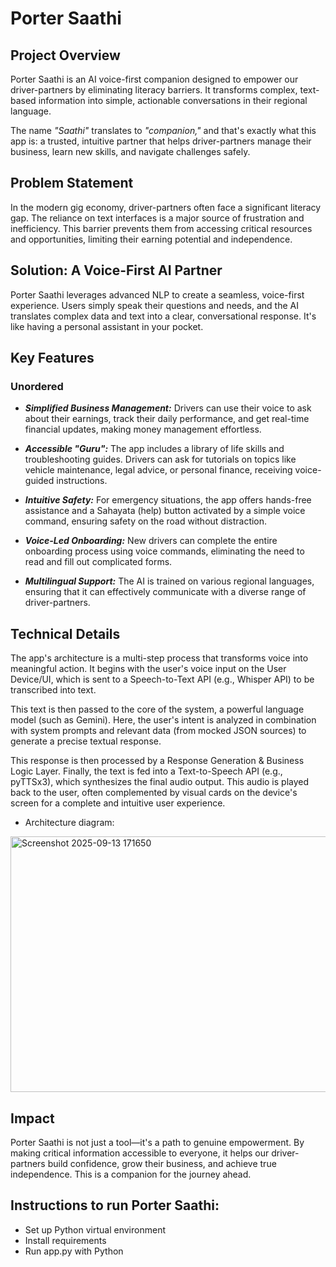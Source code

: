 # Porter Saathi

## Project Overview

Porter Saathi is an AI voice-first companion designed to empower our driver-partners by eliminating literacy barriers. It transforms complex, text-based information into simple, actionable conversations in their regional language.

The name _"Saathi"_ translates to _"companion,"_ and that's exactly what this app is: a trusted, intuitive partner that helps driver-partners manage their business, learn new skills, and navigate challenges safely.

## Problem Statement
In the modern gig economy, driver-partners often face a significant literacy gap. The reliance on text interfaces is a major source of frustration and inefficiency. This barrier prevents them from accessing critical resources and opportunities, limiting their earning potential and independence.

## Solution: A Voice-First AI Partner
Porter Saathi leverages advanced NLP to create a seamless, voice-first experience. Users simply speak their questions and needs, and the AI translates complex data and text into a clear, conversational response. It's like having a personal assistant in your pocket.

## Key Features

### Unordered

* **_Simplified Business Management:_** Drivers can use their voice to ask about their earnings, track their daily performance, and get real-time financial updates, making money management effortless.

* **_Accessible "Guru":_** The app includes a library of life skills and troubleshooting guides. Drivers can ask for tutorials on topics like vehicle maintenance, legal advice, or personal finance, receiving voice-guided instructions.

* **_Intuitive Safety:_** For emergency situations, the app offers hands-free assistance and a Sahayata (help) button activated by a simple voice command, ensuring safety on the road without distraction.

* **_Voice-Led Onboarding:_** New drivers can complete the entire onboarding process using voice commands, eliminating the need to read and fill out complicated forms.

* **_Multilingual Support:_** The AI is trained on various regional languages, ensuring that it can effectively communicate with a diverse range of driver-partners.

## Technical Details
The app's architecture is a multi-step process that transforms voice into meaningful action. It begins with the user's voice input on the User Device/UI, which is sent to a Speech-to-Text API (e.g., Whisper API) to be transcribed into text.

This text is then passed to the core of the system, a powerful language model (such as Gemini). Here, the user's intent is analyzed in combination with system prompts and relevant data (from mocked JSON sources) to generate a precise textual response.

This response is then processed by a Response Generation & Business Logic Layer. Finally, the text is fed into a Text-to-Speech API (e.g., pyTTSx3), which synthesizes the final audio output. This audio is played back to the user, often complemented by visual cards on the device's screen for a complete and intuitive user experience.

* Architecture diagram:
<img width="934" height="409" alt="Screenshot 2025-09-13 171650" src="https://github.com/user-attachments/assets/4054adb1-b289-4a41-9ba2-8f4230aed73b" />

## Impact
Porter Saathi is not just a tool—it's a path to genuine empowerment. By making critical information accessible to everyone, it helps our driver-partners build confidence, grow their business, and achieve true independence. This is a companion for the journey ahead.

## Instructions to run Porter Saathi:
- Set up Python virtual environment
- Install requirements
- Run app.py with Python
